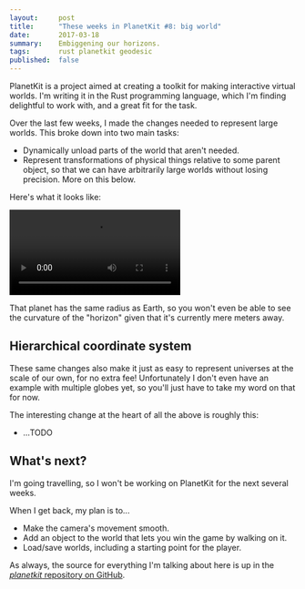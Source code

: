```yaml
---
layout:     post
title:      "These weeks in PlanetKit #8: big world"
date:       2017-03-18
summary:    Embiggening our horizons.
tags:       rust planetkit geodesic
published:  false
---
```


PlanetKit is a project aimed at creating a toolkit for making interactive virtual worlds. I'm writing it in the Rust programming language, which I'm finding delightful to work with, and a great fit for the task.

Over the last few weeks, I made the changes needed to represent large worlds. This broke down into two main tasks:

- Dynamically unload parts of the world that aren't needed.
- Represent transformations of physical things relative to some parent object, so that we can have arbitrarily large worlds without losing precision. More on this below.

Here's what it looks like:

<video src="/videos/running-around2-low.mp4" autoplay loop>
    Sorry, your browser doesn't support embedded videos, but don't worry, you can <a href="/videos/running-around2-low.mp4">download it</a> and watch it with your favorite video player!
</video>

That planet has the same radius as Earth, so you won't even be able to see the curvature of the "horizon" given that it's currently mere meters away.


## Hierarchical coordinate system

These same changes also make it just as easy to represent universes at the scale of our own, for no extra fee! Unfortunately I don't even have an example with multiple globes yet, so you'll just have to take my word on that for now.


The interesting change at the heart of all the above is roughly this:

- ...TODO


## What's next?

I'm going travelling, so I won't be working on PlanetKit for the next several weeks.

When I get back, my plan is to...

- Make the camera's movement smooth.
- Add an object to the world that lets you win the game by walking on it.
- Load/save worlds, including a starting point for the player.

As always, the source for everything I'm talking about here is up in the [_planetkit_ repository on GitHub](https://github.com/jeffparsons/planetkit).
